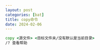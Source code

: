 ```yaml
---
layout: post
categories: [bat]
title: copy命令
date: 2024-02-06
---
```


```cmd
copy <源文件> <目标文件夹/没有默认是当前目录>
/? 查看帮助
```

